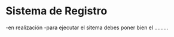 <h1>Sistema de Registro</h1>

-en realización 
-para ejecutar el sitema debes poner bien el .........
